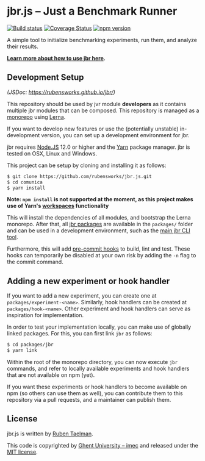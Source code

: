 # jbr.js – Just a Benchmark Runner

[![Build status](https://github.com/rubensworks/jbr.js/workflows/CI/badge.svg)](https://github.com/rubensworks/jbr.js/actions?query=workflow%3ACI)
[![Coverage Status](https://coveralls.io/repos/github/rubensworks/jbr.js/badge.svg?branch=master)](https://coveralls.io/github/rubensworks/jbr.js?branch=master)
[![npm version](https://badge.fury.io/js/jbr.svg)](https://www.npmjs.com/package/jbr)

A simple tool to initialize benchmarking experiments, run them, and analyze their results.

**[Learn more about how to use jbr here](https://github.com/rubensworks/jbr.js/tree/master/packages/jbr).**

## Development Setup

_(JSDoc: https://rubensworks.github.io/jbr/)_

This repository should be used by jvr module **developers** as it contains multiple jbr modules that can be composed.
This repository is managed as a [monorepo](https://github.com/babel/babel/blob/master/doc/design/monorepo.md)
using [Lerna](https://lernajs.io/).

If you want to develop new features
or use the (potentially unstable) in-development version,
you can set up a development environment for jbr.

jbr requires [Node.JS](http://nodejs.org/) 12.0 or higher and the [Yarn](https://yarnpkg.com/en/) package manager.
jbr is tested on OSX, Linux and Windows.

This project can be setup by cloning and installing it as follows:

```bash
$ git clone https://github.com/rubensworks/jbr.js.git
$ cd comunica
$ yarn install
```

**Note: `npm install` is not supported at the moment, as this project makes use of Yarn's [workspaces](https://yarnpkg.com/lang/en/docs/workspaces/) functionality**

This will install the dependencies of all modules, and bootstrap the Lerna monorepo.
After that, all [jbr packages](https://github.com/rubensworks/jbr.js/tree/master/packages) are available in the `packages/` folder
and can be used in a development environment, such as the [main jbr CLI tool](https://github.com/rubensworks/jbr.js/tree/master/packages/jbr).

Furthermore, this will add [pre-commit hooks](https://www.npmjs.com/package/pre-commit)
to build, lint and test.
These hooks can temporarily be disabled at your own risk by adding the `-n` flag to the commit command.

## Adding a new experiment or hook handler

If you want to add a new experiment, you can create one at `packages/experiment-<name>`.
Similarly, hook handlers can be created at `packages/hook-<name>`.
Other experiment and hook handlers can serve as inspiration for implementation.

In order to test your implementation locally, you can make use of globally linked packages.
For this, you can first link `jbr` as follows:
```bash
$ cd packages/jbr
$ yarn link
```

Within the root of the monorepo directory, you can now execute `jbr` commands,
and refer to locally available experiments and hook handlers that are not available on npm (yet).

If you want these experiments or hook handlers to become available on npm (so others can use them as well),
you can contribute them to this repository via a pull requests,
and a maintainer can publish them.

## License

jbr.js is written by [Ruben Taelman](http://www.rubensworks.net/).

This code is copyrighted by [Ghent University – imec](http://idlab.ugent.be/)
and released under the [MIT license](http://opensource.org/licenses/MIT).
